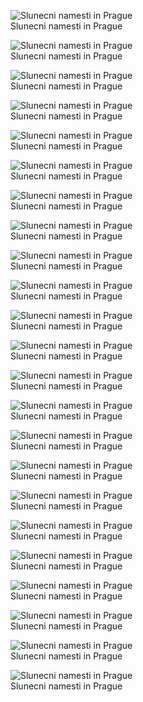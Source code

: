 <figure class="figure">
    <img
        class="figure-img img-fluid rounded"
        src="/images/sunshine-plaza/IMG_20200820_083517.jpg"
        alt="Slunecni namesti in Prague"/>
    <figcaption class="figure-caption">Slunecni namesti in Prague</figcaption>
</figure>
<figure class="figure">
    <img
        class="figure-img img-fluid rounded"
        src="/images/sunshine-plaza/IMG_20200821_074509.jpg"
        alt="Slunecni namesti in Prague"/>
    <figcaption class="figure-caption">Slunecni namesti in Prague</figcaption>
</figure>
<figure class="figure">
    <img
        class="figure-img img-fluid rounded"
        src="/images/sunshine-plaza/IMG_20200821_074942.jpg"
        alt="Slunecni namesti in Prague"/>
    <figcaption class="figure-caption">Slunecni namesti in Prague</figcaption>
</figure>
<figure class="figure">
    <img
        class="figure-img img-fluid rounded"
        src="/images/sunshine-plaza/IMG_20200821_075145.jpg"
        alt="Slunecni namesti in Prague"/>
    <figcaption class="figure-caption">Slunecni namesti in Prague</figcaption>
</figure>
<figure class="figure">
    <img
        class="figure-img img-fluid rounded"
        src="/images/sunshine-plaza/IMG_20200821_075608.jpg"
        alt="Slunecni namesti in Prague"/>
    <figcaption class="figure-caption">Slunecni namesti in Prague</figcaption>
</figure>
<figure class="figure">
    <img
        class="figure-img img-fluid rounded"
        src="/images/sunshine-plaza/IMG_20200821_075753.jpg"
        alt="Slunecni namesti in Prague"/>
    <figcaption class="figure-caption">Slunecni namesti in Prague</figcaption>
</figure>
<figure class="figure">
    <img
        class="figure-img img-fluid rounded"
        src="/images/sunshine-plaza/IMG_20200821_080047.jpg"
        alt="Slunecni namesti in Prague"/>
    <figcaption class="figure-caption">Slunecni namesti in Prague</figcaption>
</figure>
<figure class="figure">
    <img
        class="figure-img img-fluid rounded"
        src="/images/sunshine-plaza/IMG_20200821_080116.jpg"
        alt="Slunecni namesti in Prague"/>
    <figcaption class="figure-caption">Slunecni namesti in Prague</figcaption>
</figure>
<figure class="figure">
    <img
        class="figure-img img-fluid rounded"
        src="/images/sunshine-plaza/IMG_20200821_080339.jpg"
        alt="Slunecni namesti in Prague"/>
    <figcaption class="figure-caption">Slunecni namesti in Prague</figcaption>
</figure>
<figure class="figure">
    <img
        class="figure-img img-fluid rounded"
        src="/images/sunshine-plaza/IMG_20200821_080603.jpg"
        alt="Slunecni namesti in Prague"/>
    <figcaption class="figure-caption">Slunecni namesti in Prague</figcaption>
</figure>
<figure class="figure">
    <img
        class="figure-img img-fluid rounded"
        src="/images/sunshine-plaza/IMG_20200821_080724.jpg"
        alt="Slunecni namesti in Prague"/>
    <figcaption class="figure-caption">Slunecni namesti in Prague</figcaption>
</figure>
<figure class="figure">
    <img
        class="figure-img img-fluid rounded"
        src="/images/sunshine-plaza/IMG_20200821_080842.jpg"
        alt="Slunecni namesti in Prague"/>
    <figcaption class="figure-caption">Slunecni namesti in Prague</figcaption>
</figure>
<figure class="figure">
    <img
        class="figure-img img-fluid rounded"
        src="/images/sunshine-plaza/IMG_20200821_081140.jpg"
        alt="Slunecni namesti in Prague"/>
    <figcaption class="figure-caption">Slunecni namesti in Prague</figcaption>
</figure>
<figure class="figure">
    <img
        class="figure-img img-fluid rounded"
        src="/images/sunshine-plaza/IMG_20200821_081409.jpg"
        alt="Slunecni namesti in Prague"/>
    <figcaption class="figure-caption">Slunecni namesti in Prague</figcaption>
</figure>
<figure class="figure">
    <img
        class="figure-img img-fluid rounded"
        src="/images/sunshine-plaza/IMG_20200821_081505.jpg"
        alt="Slunecni namesti in Prague"/>
    <figcaption class="figure-caption">Slunecni namesti in Prague</figcaption>
</figure>
<figure class="figure">
    <img
        class="figure-img img-fluid rounded"
        src="/images/sunshine-plaza/IMG_20200821_082241.jpg"
        alt="Slunecni namesti in Prague"/>
    <figcaption class="figure-caption">Slunecni namesti in Prague</figcaption>
</figure>
<figure class="figure">
    <img
        class="figure-img img-fluid rounded"
        src="/images/sunshine-plaza/IMG_20200821_082243.jpg"
        alt="Slunecni namesti in Prague"/>
    <figcaption class="figure-caption">Slunecni namesti in Prague</figcaption>
</figure>
<figure class="figure">
    <img
        class="figure-img img-fluid rounded"
        src="/images/sunshine-plaza/IMG_20200821_082532.jpg"
        alt="Slunecni namesti in Prague"/>
    <figcaption class="figure-caption">Slunecni namesti in Prague</figcaption>
</figure>
<figure class="figure">
    <img
        class="figure-img img-fluid rounded"
        src="/images/sunshine-plaza/IMG_20200821_083215.jpg"
        alt="Slunecni namesti in Prague"/>
    <figcaption class="figure-caption">Slunecni namesti in Prague</figcaption>
</figure>
<figure class="figure">
    <img
        class="figure-img img-fluid rounded"
        src="/images/sunshine-plaza/IMG_20200821_083337.jpg"
        alt="Slunecni namesti in Prague"/>
    <figcaption class="figure-caption">Slunecni namesti in Prague</figcaption>
</figure>
<figure class="figure">
    <img
        class="figure-img img-fluid rounded"
        src="/images/sunshine-plaza/IMG_20200821_083540.jpg"
        alt="Slunecni namesti in Prague"/>
    <figcaption class="figure-caption">Slunecni namesti in Prague</figcaption>
</figure>
<figure class="figure">
    <img
        class="figure-img img-fluid rounded"
        src="/images/sunshine-plaza/IMG_20200821_084136.jpg"
        alt="Slunecni namesti in Prague"/>
    <figcaption class="figure-caption">Slunecni namesti in Prague</figcaption>
</figure>
<figure class="figure">
    <img
        class="figure-img img-fluid rounded"
        src="/images/sunshine-plaza/IMG_20200821_084158.jpg"
        alt="Slunecni namesti in Prague"/>
    <figcaption class="figure-caption">Slunecni namesti in Prague</figcaption>
</figure>
